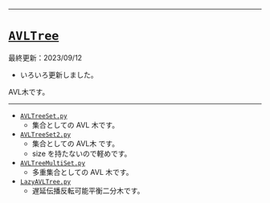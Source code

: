_____

# [`AVLTree`](https://github.com/titanium-22/Library_py/tree/main/DataStructures/AVLTree)

最終更新：2023/09/12

- いろいろ更新しました。

AVL木です。

_____

- [`AVLTreeSet.py`](https://github.com/titanium-22/Library_py/blob/main/DataStructures/AVLTree/AVLTreeSet.py)
  - 集合としての AVL 木です。 
- [`AVLTreeSet2.py`](https://github.com/titanium-22/Library_py/blob/main/DataStructures/AVLTree/AVLTreeSet2.py)
  - 集合としての AVL木 です。
  - size を持たないので軽めです。
- [`AVLTreeMultiSet.py`](https://github.com/titanium-22/Library_py/blob/main/DataStructures/AVLTree/AVLTreeMultiset.py)
  - 多重集合としての AVL 木です。
- [`LazyAVLTree.py`](https://github.com/titanium-22/Library_py/blob/main/DataStructures/AVLTree/LazyAVLTree.py)
  - 遅延伝播反転可能平衡二分木です。


